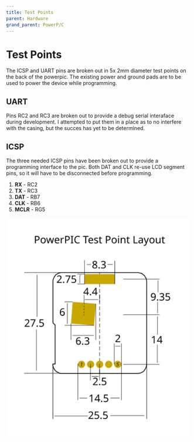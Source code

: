 ```yaml
---
title: Test Points
parent: Hardware
grand_parent: PowerP/C
---
```


# Test Points

The ICSP and UART pins are broken out in 5x 2mm diameter test points on the back of the powerpic. The existing power and ground pads are to be used to power the device while programming. 

## UART
Pins RC2 and RC3 are broken out to provide a debug serial interaface during development. I attempted to put them in a place as to no interfere with the casing, but the succes has yet to be determined.

## ICSP
The three needed ICSP pins have been broken out to provide a programming interface to the pic. Both DAT and CLK re-use LCD segment pins, so it will have to be disconnected before programming.

1. **RX** - RC2
2. **TX** - RC3
3. **DAT** - RB7
4. **CLK** - RB6
5. **MCLR** - RG5

<img src="/powerpic/docs/programming-pinout.svg" width=500em>